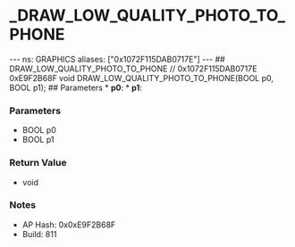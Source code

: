 # _DRAW_LOW_QUALITY_PHOTO_TO_PHONE

--- ns: GRAPHICS aliases: ["0x1072F115DAB0717E"] --- ## DRAW_LOW_QUALITY_PHOTO_TO_PHONE  // 0x1072F115DAB0717E 0xE9F2B68F void DRAW_LOW_QUALITY_PHOTO_TO_PHONE(BOOL p0, BOOL p1);  ## Parameters * **p0**: * **p1**:

### Parameters
* BOOL p0
* BOOL p1

### Return Value
* void

### Notes
* AP Hash: 0x0xE9F2B68F
* Build: 811

